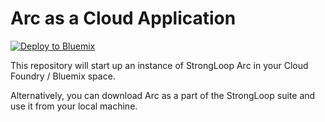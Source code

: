 # Arc as a Cloud Application

[![Deploy to Bluemix](https://bluemix.net/deploy/button.png)](https://bluemix.net/deploy?repository=https://github.com/svennam92/arc-app.git)

This repository will start up an instance of StrongLoop Arc in your Cloud Foundry / Bluemix space.

Alternatively, you can download Arc as a part of the StrongLoop suite and use it from your local machine.
